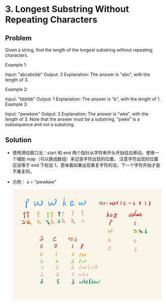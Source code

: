 # 3. Longest Substring Without Repeating Characters

## Problem
Given a string, find the length of the longest substring without repeating characters.

Example 1:

Input: "abcabcbb"
Output: 3 
Explanation: The answer is "abc", with the length of 3. 

Example 2:

Input: "bbbbb"
Output: 1
Explanation: The answer is "b", with the length of 1.
Example 3:

Input: "pwwkew"
Output: 3
Explanation: The answer is "wke", with the length of 3. 
             Note that the answer must be a substring, "pwke" is a subsequence and not a substring.
             
## Solution
- 使用滑动窗口法：start 和 end 两个指针从字符串开头开始往后移动，使用一个辅助 map（可以换成数组）来记录字符出现的位置。
  注意字符出现的位置应该等于 end 下标加 1，意味着如果出现重复字符的话，下一个字符开始才是不重复的。

- 示例：
    s = "pwwkew"
    
    <img src="../../pic/lc3.png" alt="avatar" style="zoom:67%;" />
